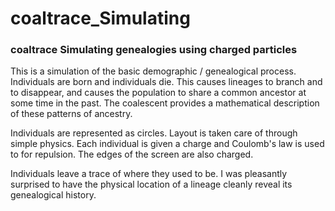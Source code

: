 # coaltrace_Simulating
### coaltrace Simulating genealogies using charged particles 
This is a simulation of the basic demographic / genealogical process. Individuals are born and individuals die. This causes lineages to branch and to disappear, and causes the population to share a common ancestor at some time in the past. The coalescent provides a mathematical description of these patterns of ancestry.

Individuals are represented as circles. Layout is taken care of through simple physics. Each individual is given a charge and Coulomb's law is used to for repulsion. The edges of the screen are also charged.

Individuals leave a trace of where they used to be. I was pleasantly surprised to have the physical location of a lineage cleanly reveal its genealogical history.

